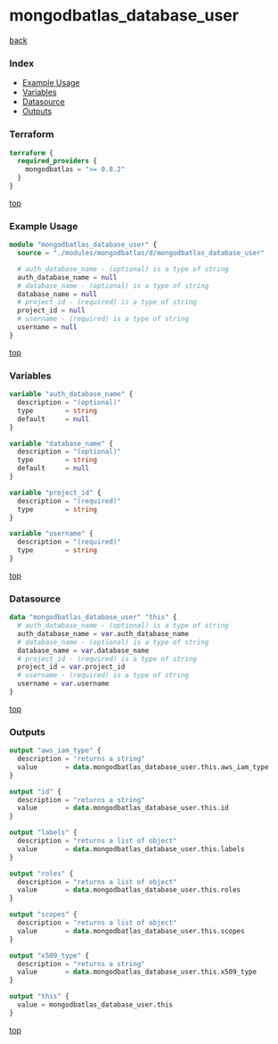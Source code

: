 # mongodbatlas_database_user

[back](../mongodbatlas.md)

### Index

- [Example Usage](#example-usage)
- [Variables](#variables)
- [Datasource](#datasource)
- [Outputs](#outputs)

### Terraform

```terraform
terraform {
  required_providers {
    mongodbatlas = ">= 0.8.2"
  }
}
```

[top](#index)

### Example Usage

```terraform
module "mongodbatlas_database_user" {
  source = "./modules/mongodbatlas/d/mongodbatlas_database_user"

  # auth_database_name - (optional) is a type of string
  auth_database_name = null
  # database_name - (optional) is a type of string
  database_name = null
  # project_id - (required) is a type of string
  project_id = null
  # username - (required) is a type of string
  username = null
}
```

[top](#index)

### Variables

```terraform
variable "auth_database_name" {
  description = "(optional)"
  type        = string
  default     = null
}

variable "database_name" {
  description = "(optional)"
  type        = string
  default     = null
}

variable "project_id" {
  description = "(required)"
  type        = string
}

variable "username" {
  description = "(required)"
  type        = string
}
```

[top](#index)

### Datasource

```terraform
data "mongodbatlas_database_user" "this" {
  # auth_database_name - (optional) is a type of string
  auth_database_name = var.auth_database_name
  # database_name - (optional) is a type of string
  database_name = var.database_name
  # project_id - (required) is a type of string
  project_id = var.project_id
  # username - (required) is a type of string
  username = var.username
}
```

[top](#index)

### Outputs

```terraform
output "aws_iam_type" {
  description = "returns a string"
  value       = data.mongodbatlas_database_user.this.aws_iam_type
}

output "id" {
  description = "returns a string"
  value       = data.mongodbatlas_database_user.this.id
}

output "labels" {
  description = "returns a list of object"
  value       = data.mongodbatlas_database_user.this.labels
}

output "roles" {
  description = "returns a list of object"
  value       = data.mongodbatlas_database_user.this.roles
}

output "scopes" {
  description = "returns a list of object"
  value       = data.mongodbatlas_database_user.this.scopes
}

output "x509_type" {
  description = "returns a string"
  value       = data.mongodbatlas_database_user.this.x509_type
}

output "this" {
  value = mongodbatlas_database_user.this
}
```

[top](#index)
